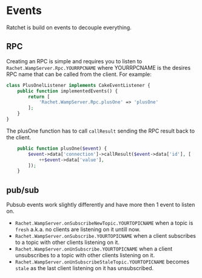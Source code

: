 Events
======

Ratchet is build on events to decouple everything. 

## RPC ##

Creating an RPC is simple and requires you to listen to `Rachet.WampServer.Rpc.YOURRPCNAME` where YOURRPCNAME is the desires RPC name that can be called from the client. For example:

```php
class PlusOnelListener implements CakeEventListener {
    public function implementedEvents() {
        return [
            'Rachet.WampServer.Rpc.plusOne' => 'plusOne'
        ];
    }
}
```

The plusOne function has to call `callResult` sending the RPC result back to the client.

```php
	public function plusOne($event) {
		$event->data['connection']->callResult($event->data['id'], [
			++$event->data['value'],
		]);
	}
```

## pub/sub ##

Pubsub events work slightly differently and have more then 1 event to listen on.

- `Rachet.WampServer.onSubscribeNewTopic.YOURTOPICNAME` when a topic is `fresh` a.k.a. no clients are listening on it untill now.
- `Rachet.WampServer.onSubscribe.YOURTOPICNAME` when a client subscribes to a topic with other clients listening on it.
- `Rachet.WampServer.onUnSubscribe.YOURTOPICNAME` when a client unsubscribes to a topic with other clients listening on it.
- `Rachet.WampServer.onUnSubscribeStaleTopic.YOURTOPICNAME` becomes `stale` as the last client listening on it has unsubscribed.